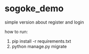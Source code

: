 # sogoke_demo
simple version about register and login

how to run:
   1. pip install -r requirements.txt
   2. python manage.py migrate
